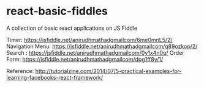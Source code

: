 # react-basic-fiddles
A collection of basic react applications on JS Fiddle

Timer: https://jsfiddle.net/anirudhmathadgmailcom/6me0mnL5/2/
Navigation Menu: https://jsfiddle.net/anirudhmathadgmailcom/q89ozkop/2/
Search : https://jsfiddle.net/anirudhmathadgmailcom/0y1x4n0q/
Order Form: https://jsfiddle.net/anirudhmathadgmailcom/dpg1ff8y/1/

Reference: http://tutorialzine.com/2014/07/5-practical-examples-for-learning-facebooks-react-framework/
